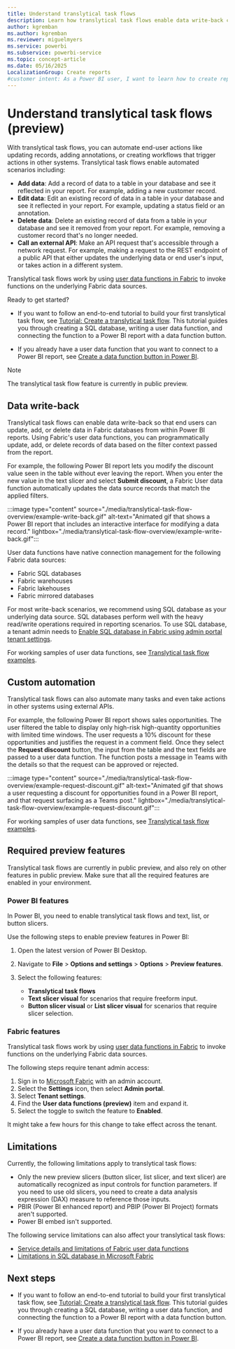 ```yaml
---
title: Understand translytical task flows
description: Learn how translytical task flows enable data write-back capabilities in Power BI reports with user data functions in Fabric.
author: kgremban
ms.author: kgremban
ms.reviewer: miguelmyers
ms.service: powerbi
ms.subservice: powerbi-service
ms.topic: concept-article
ms.date: 05/16/2025
LocalizationGroup: Create reports
#customer intent: As a Power BI user, I want to learn how to create reports that allow readers to edit the data source so that end users have interactive access to their data.
---
```


# Understand translytical task flows (preview)

With translytical task flows, you can automate end-user actions like updating records, adding annotations, or creating workflows that trigger actions in other systems. Translytical task flows enable automated scenarios including:

* **Add data**: Add a record of data to a table in your database and see it reflected in your report. For example, adding a new customer record.
* **Edit data**: Edit an existing record of data in a table in your database and see it reflected in your report. For example, updating a status field or an annotation.
* **Delete data**: Delete an existing record of data from a table in your database and see it removed from your report. For example, removing a customer record that's no longer needed.
* **Call an external API**: Make an API request that's accessible through a network request. For example, making a request to the REST endpoint of a public API that either updates the underlying data or end user's input, or takes action in a different system.

Translytical task flows work by using [user data functions in Fabric](/fabric/data-engineering/user-data-functions/user-data-functions-overview) to invoke functions on the underlying Fabric data sources.

Ready to get started?

* If you want to follow an end-to-end tutorial to build your first translytical task flow, see [Tutorial: Create a translytical task flow](./translytical-task-flow-tutorial.md). This tutorial guides you through creating a SQL database, writing a user data function, and connecting the function to a Power BI report with a data function button.

* If you already have a user data function that you want to connect to a Power BI report, see [Create a data function button in Power BI](./translytical-task-flow-button.md).

>[!NOTE]
>The translytical task flow feature is currently in public preview.

## Data write-back

Translytical task flows can enable data write-back so that end users can update, add, or delete data in Fabric databases from within Power BI reports. Using Fabric's user data functions, you can programmatically update, add, or delete records of data based on the filter context passed from the report. 

For example, the following Power BI report lets you modify the discount value seen in the table without ever leaving the report. When you enter the new value in the text slicer and select **Submit discount**, a Fabric User data function automatically updates the data source records that match the applied filters. 

:::image type="content" source="./media/translytical-task-flow-overview/example-write-back.gif" alt-text="Animated gif that shows a Power BI report that includes an interactive interface for modifying a data record." lightbox="./media/translytical-task-flow-overview/example-write-back.gif":::

User data functions have native connection management for the following Fabric data sources:

* Fabric SQL databases
* Fabric warehouses
* Fabric lakehouses
* Fabric mirrored databases

For most write-back scenarios, we recommend using SQL database as your underlying data source. SQL databases perform well with the heavy read/write operations required in reporting scenarios. To use SQL database, a tenant admin needs to [Enable SQL database in Fabric using admin portal tenant settings](/fabric/database/sql/enable).

For working samples of user data functions, see [Translytical task flow examples](https://gist.github.com/Sujata994/c354ec8d0821e875e45c86f2bd1d5cc8).

## Custom automation

Translytical task flows can also automate many tasks and even take actions in other systems using external APIs.

For example, the following Power BI report shows sales opportunities. The user filtered the table to display only high-risk high-quantity opportunities with limited time windows. The user requests a 10% discount for these opportunities and justifies the request in a comment field. Once they select the **Request discount** button, the input from the table and the text fields are passed to a user data function. The function posts a message in Teams with the details so that the request can be approved or rejected.

:::image type="content" source="./media/translytical-task-flow-overview/example-request-discount.gif" alt-text="Animated gif that shows a user requesting a discount for opportunities found in a Power BI report, and that request surfacing as a Teams post." lightbox="./media/translytical-task-flow-overview/example-request-discount.gif":::

For working samples of user data functions, see [Translytical task flow examples](https://gist.github.com/Sujata994/c354ec8d0821e875e45c86f2bd1d5cc8).

## Required preview features

Translytical task flows are currently in public preview, and also rely on other features in public preview. Make sure that all the required features are enabled in your environment.

### Power BI features

In Power BI, you need to enable translytical task flows and text, list, or button slicers.

Use the following steps to enable preview features in Power BI:

1. Open the latest version of Power BI Desktop.
1. Navigate to **File** > **Options and settings** > **Options** > **Preview features**.
1. Select the following features:

   * **Translytical task flows**
   * **Text slicer visual** for scenarios that require freeform input.
   * **Button slicer visual** or **List slicer visual** for scenarios that require slicer selection.

### Fabric features

Translytical task flows work by using [user data functions in Fabric](/fabric/data-engineering/user-data-functions/user-data-functions-overview) to invoke functions on the underlying Fabric data sources.

The following steps require tenant admin access:

1. Sign in to [Microsoft Fabric](https://app.fabric.microsoft.com) with an admin account.
1. Select the **Settings** icon, then select **Admin portal**.
1. Select **Tenant settings**.
1. Find the **User data functions (preview)** item and expand it.
1. Select the toggle to switch the feature to **Enabled**.

It might take a few hours for this change to take effect across the tenant.

## Limitations

Currently, the following limitations apply to translytical task flows:

* Only the new preview slicers (button slicer, list slicer, and text slicer) are automatically recognized as input controls for function parameters. If you need to use old slicers, you need to create a data analysis expression (DAX) measure to reference those inputs.
* PBIR (Power BI enhanced report) and PBIP (Power BI Project) formats aren't supported.
* Power BI embed isn't supported.

The following service limitations can also affect your translytical task flows:

* [Service details and limitations of Fabric user data functions](/fabric/data-engineering/user-data-functions/user-data-functions-service-limits)
* [Limitations in SQL database in Microsoft Fabric](/fabric/database/sql/limitations)

## Next steps

* If you want to follow an end-to-end tutorial to build your first translytical task flow, see [Tutorial: Create a translytical task flow](./translytical-task-flow-tutorial.md). This tutorial guides you through creating a SQL database, writing a user data function, and connecting the function to a Power BI report with a data function button.

* If you already have a user data function that you want to connect to a Power BI report, see [Create a data function button in Power BI](./translytical-task-flow-button.md).